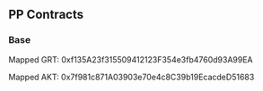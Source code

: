 ## PP Contracts

### Base

Mapped GRT: 0xf135A23f315509412123F354e3fb4760d93A99EA

Mapped AKT: 0x7f981c871A03903e70e4c8C39b19EcacdeD51683
